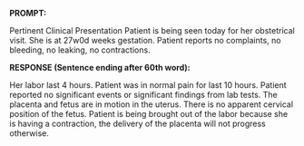 **PROMPT:**

Pertinent Clinical Presentation  Patient is being seen today for her obstetrical visit. She is at 27w0d weeks gestation. Patient reports no complaints, no bleeding, no leaking, no contractions.

**RESPONSE (Sentence ending after 60th word):**

Her labor last 4 hours. Patient was in normal pain for last 10 hours. Patient reported no significant events or significant findings from lab tests. The placenta and fetus are in motion in the uterus. There is no apparent cervical position of the fetus. Patient is being brought out of the labor because she is having a contraction, the delivery of the placenta will not progress otherwise. 